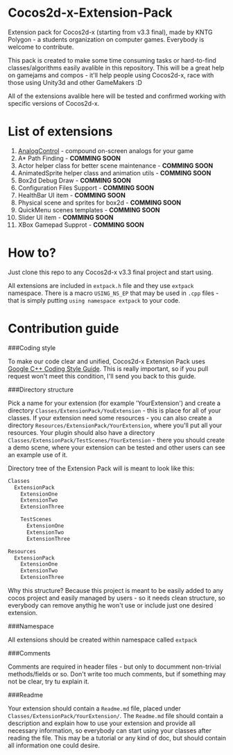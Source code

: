 Cocos2d-x-Extension-Pack
========================

Extension pack for Cocos2d-x (starting from v3.3 final), made by KNTG Polygon - a students organization on computer games. Everybody is welcome to contribute.

This pack is created to make some time consuming tasks or hard-to-find classes/algorithms easily avalible in this repository. This will be a great help on gamejams and compos - it'll help people using Cocos2d-x, race with those using Unity3d and other GameMakers :D

All of the extensions avalible here will be tested and confirmed working with specific versions of Cocos2d-x.

List of extensions
==================

1. [AnalogControl](Classes/ExtensionPack/AnalogControl) - compound on-screen analogs for your game
1. A\* Path Finding - **COMMING SOON**
1. Actor helper class for better scene maintenance - **COMMING SOON**
1. AnimatedSprite helper class and animation utils - **COMMING SOON**
1. Box2d Debug Draw - **COMMING SOON**
1. Configuration Files Support - **COMMING SOON**
1. HealthBar UI item - **COMMING SOON**
1. Physical scene and sprites for box2d - **COMMING SOON**
1. QuickMenu scenes templates - **COMMING SOON**
1. Slider UI item - **COMMING SOON**
1. XBox Gamepad Supprot - **COMMING SOON**

How to?
=======

Just clone this repo to any Cocos2d-x v3.3 final project and start using.

All extensions are included in ```extpack.h``` file and they use ```extpack``` namespace. There is a macro ```USING_NS_EP``` that may be used in ```.cpp``` files - that is simply putting ```using namespace extpack``` to your code.

Contribution guide
==================

###Coding style

To make our code clear and unified, Cocos2d-x Extension Pack uses [Google C++ Coding Style Guide](http://google-styleguide.googlecode.com/svn/trunk/cppguide.html). This is really important, so if you pull request won't meet this condition, I'll send you back to this guide.

###Directory structure

Pick a name for your extension (for example 'YourExtension') and create a directory ```Classes/ExtensionPack/YouExtension``` - this is place for all of your classes. If your extension need some resources - you can also create a directory ```Resources/ExtensionPack/YourExtension```, where you'll put all your resources. Your plugin should also have a directory ```Classes/ExtensionPack/TestScenes/YourExtension``` - there you should create a demo scene, where your extension can be tested and other users can see an example use of it.

Directory tree of the Extension Pack will is meant to look like this:

```txt
Classes
  ExtensionPack
    ExtensionOne
    ExtensionTwo
    ExtensionThree

    TestScenes
      ExtensionOne
      ExtensionTwo
      ExtensionThree

Resources
  ExtensionPack
    ExtensionOne
    ExtensionTwo
    ExtensionThree
```

Why this structure? Because this project is meant to be easily added to any cocos project and easily managed by users - so it needs clean structure, so everybody can remove anythig he won't use or include just one desired extension.

###Namespace

All extensions should be created within namespace called ```extpack```

###Comments

Comments are required in header files - but only to documment non-trivial methods/fields or so. Don't write too much comments, but if something may not be clear, try tu explain it.

###Readme

Your extension should contain a ```Readme.md``` file, placed under ```Classes/ExtensionPack/YourExtension/```. The ```Readme.md``` file should contain a description and explain how to use your extension and provide all necessary information, so everybody can start using your classes after reading the file. This may be a tutorial or any kind of doc, but should contain all information one could desire.
